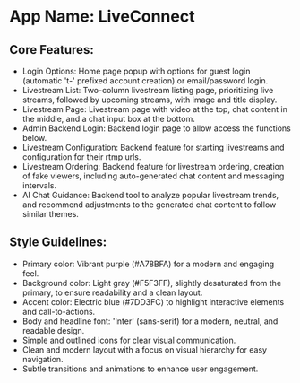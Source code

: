 # **App Name**: LiveConnect

## Core Features:

- Login Options: Home page popup with options for guest login (automatic 't-' prefixed account creation) or email/password login.
- Livestream List: Two-column livestream listing page, prioritizing live streams, followed by upcoming streams, with image and title display.
- Livestream Page: Livestream page with video at the top, chat content in the middle, and a chat input box at the bottom.
- Admin Backend Login: Backend login page to allow access the functions below.
- Livestream Configuration: Backend feature for starting livestreams and configuration for their rtmp urls.
- Livestream Ordering: Backend feature for livestream ordering, creation of fake viewers, including auto-generated chat content and messaging intervals.
- AI Chat Guidance: Backend tool to analyze popular livestream trends, and recommend adjustments to the generated chat content to follow similar themes.

## Style Guidelines:

- Primary color: Vibrant purple (#A78BFA) for a modern and engaging feel.
- Background color: Light gray (#F5F3FF), slightly desaturated from the primary, to ensure readability and a clean layout.
- Accent color: Electric blue (#7DD3FC) to highlight interactive elements and call-to-actions.
- Body and headline font: 'Inter' (sans-serif) for a modern, neutral, and readable design.
- Simple and outlined icons for clear visual communication.
- Clean and modern layout with a focus on visual hierarchy for easy navigation.
- Subtle transitions and animations to enhance user engagement.
